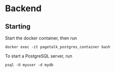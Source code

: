 # Backend

## Starting

Start the docker container, then run

```
docker exec -it pagetalk_postgres_container bash
```

To start a PostgreSQL server, run

```
psql -U myuser -d mydb
```
